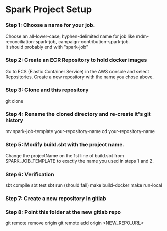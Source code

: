 # Spark Project Setup

### Step 1: Choose a name for your job.
Choose an all-lower-case, hyphen-delimited name for job like
mdm-reconciliation-spark-job, campaign-contribution-spark-job.  
It should probably end with "spark-job"

### Step 2: Create an ECR Repository to hold docker images
Go to ECS (Elastic Container Service) in the AWS console
and select Repositories.  Create a new repository with the name
you chose above.

### Step 3: Clone and this repository
git clone

### Step 4: Rename the cloned directory and re-create it's git history
mv spark-job-template your-repository-name
cd your-repository-name

### Step 5: Modify build.sbt with the project name.
Change the projectName on the 1st line of build.sbt from SPARK_JOB_TEMPLATE
to exactly the name you used in steps 1 and 2.

### Step 6: Verification
sbt compile
sbt test
sbt run (should fail)
make build-docker
make run-local

### Step 7: Create a new repository in gitlab

### Step 8: Point this folder at the new gitlab repo
git remote remove origin
git remote add origin <NEW_REPO_URL>
